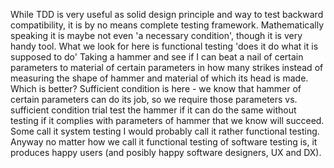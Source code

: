 While TDD is very useful as solid design principle and way to test backward compatibility, it is by no means complete testing framework.
Mathematically speaking it is maybe not even 'a necessary condition', though it is very handy tool.
What we look for here is functional testing 'does it do what it is supposed to do'
Taking a hammer and see if I can beat a nail of certain parameters to material of certain parameters in how many strikes
instead of measuring the shape of hammer and material of which its head is made. Which is better?
Sufficient condition is here - we know that hammer of certain parameters can do its job, so we require those parameters vs.
sufficient condition trial test the hammer if it can do the same without testing if it complies with parameters of hammer that we know will succeed.
Some call it system testing I would probably call it rather functional testing.
Anyway no matter how we call it functional testing of software testing is, it produces happy users (and posibly happy software designers, UX and DX).
